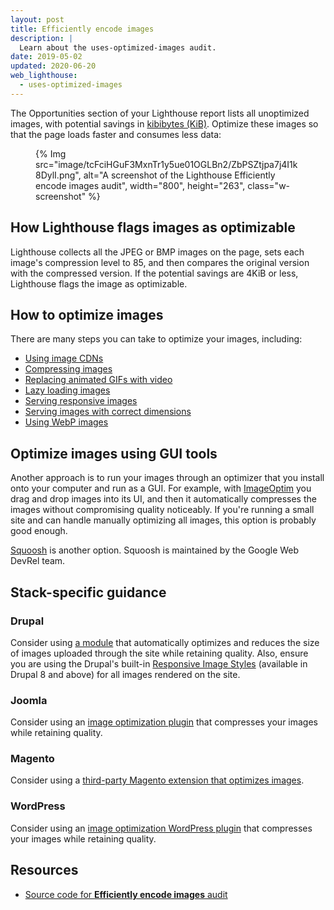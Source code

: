 ```yaml
---
layout: post
title: Efficiently encode images
description: |
  Learn about the uses-optimized-images audit.
date: 2019-05-02
updated: 2020-06-20
web_lighthouse:
  - uses-optimized-images
---
```


The Opportunities section of your Lighthouse report lists
all unoptimized images, with potential savings in [kibibytes (KiB)](https://en.wikipedia.org/wiki/Kibibyte).
Optimize these images so that the page loads faster and consumes less data:

<figure class="w-figure">
  {% Img src="image/tcFciHGuF3MxnTr1y5ue01OGLBn2/ZbPSZtjpa7j4I1k8DylI.png", alt="A screenshot of the Lighthouse Efficiently encode images audit", width="800", height="263", class="w-screenshot" %}
</figure>


## How Lighthouse flags images as optimizable

Lighthouse collects all the JPEG or BMP images on the page,
sets each image's compression level to 85,
and then compares the original version with the compressed version.
If the potential savings are 4KiB or less, Lighthouse flags the image as optimizable.

## How to optimize images

There are many steps you can take to optimize your images, including:

- [Using image CDNs](/image-cdns/)
- [Compressing images](/use-imagemin-to-compress-images)
- [Replacing animated GIFs with video](/replace-gifs-with-videos)
- [Lazy loading images](/use-lazysizes-to-lazyload-images)
- [Serving responsive images](/serve-responsive-images)
- [Serving images with correct dimensions](/serve-images-with-correct-dimensions)
- [Using WebP images](/serve-images-webp)

## Optimize images using GUI tools

Another approach is to run your images through an optimizer
that you install onto your computer and run as a GUI.
For example,
with [ImageOptim](https://imageoptim.com/mac) you drag and drop images into its UI,
and then it automatically compresses the images without compromising quality noticeably.
If you're running a small site and can handle manually optimizing all images,
this option is probably good enough.

[Squoosh](https://squoosh.app/) is another option.
Squoosh is maintained by the Google Web DevRel team.

## Stack-specific guidance

### Drupal

Consider using [a
module](https://www.drupal.org/project/project_module?f%5B0%5D=&f%5B1%5D=&f%5B2%5D=im_vid_3%3A123&f%5B3%5D=&f%5B4%5D=sm_field_project_type%3Afull&f%5B5%5D=&f%5B6%5D=&text=optimize+images&solrsort=iss_project_release_usage+desc&op=Search)
that automatically optimizes and reduces the size of images uploaded through the
site while retaining quality. Also, ensure you are using the Drupal's built-in
[Responsive Image
Styles](https://www.drupal.org/docs/8/mobile-guide/responsive-images-in-drupal-8)
(available in Drupal 8 and above) for all images rendered on the site.

### Joomla

Consider using an [image optimization
plugin](https://extensions.joomla.org/instant-search/?jed_live%5Bquery%5D=performance)
that compresses your images while retaining quality.

### Magento

Consider using a [third-party Magento extension that optimizes
images](https://marketplace.magento.com/catalogsearch/result/?q=optimize%20image).

### WordPress

Consider using an [image optimization WordPress
plugin](https://wordpress.org/plugins/search/optimize+images/) that compresses
your images while retaining quality.

## Resources

- [Source code for **Efficiently encode images** audit](https://github.com/GoogleChrome/lighthouse/blob/master/lighthouse-core/audits/byte-efficiency/uses-optimized-images.js)

